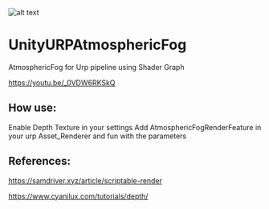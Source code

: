 ![alt text](Image.png)

# UnityURPAtmosphericFog
AtmosphericFog for Urp pipeline using Shader Graph

https://youtu.be/_0VDW6RKSkQ

## How use:
Enable Depth Texture in your settings
Add AtmosphericFogRenderFeature in your urp Asset_Renderer and fun with the parameters

## References:

  https://samdriver.xyz/article/scriptable-render
  
  https://www.cyanilux.com/tutorials/depth/
